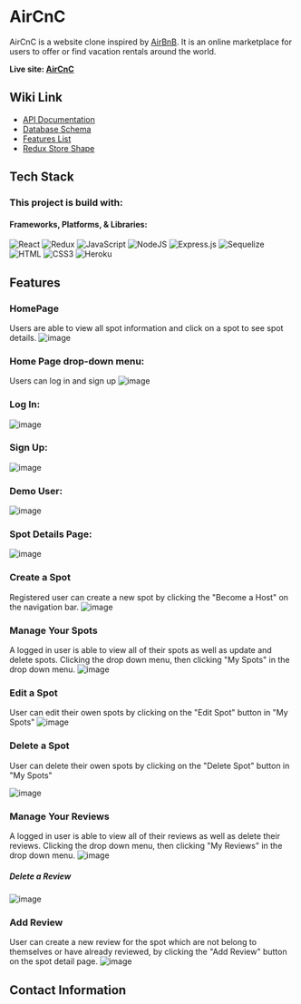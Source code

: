 
# AirCnC

AirCnC is a website clone inspired by [AirBnB](https://www.airbnb.com/). It is an online marketplace for  users to offer or find vacation rentals around the world.



**Live site: [AirCnC](https://cici-airbnb.herokuapp.com/)**

## Wiki Link

 - [API Documentation](https://github.com/cici1819/AirBnB-API-project/wiki/API-Documentation)
 - [Database Schema](https://github.com/cici1819/AirBnB-API-project/wiki/Database-Schema)
 - [Features List](https://github.com/cici1819/AirBnB-API-project/wiki/Features)
 - [Redux Store Shape](https://github.com/cici1819/AirBnB-API-project/wiki/Redux-Store-shape)

## Tech Stack
### This project is build with:
#### Frameworks, Platforms, & Libraries:
![React](https://img.shields.io/badge/react-%2320232a.svg?style=for-the-badge&logo=react&logoColor=%2361DAFB)
![Redux](https://img.shields.io/badge/redux-%23593d88.svg?style=for-the-badge&logo=redux&logoColor=white)
![JavaScript](https://img.shields.io/badge/javascript-%23323330.svg?style=for-the-badge&logo=javascript&logoColor=%23F7DF1E)
![NodeJS](https://img.shields.io/badge/node.js-6DA55F?style=for-the-badge&logo=node.js&logoColor=white)
![Express.js](https://img.shields.io/badge/express.js-%23404d59.svg?style=for-the-badge&logo=express&logoColor=%2361DAFB)
![Sequelize](https://img.shields.io/badge/Sequelize-52B0E7?style=for-the-badge&logo=Sequelize&logoColor=white)
![HTML](https://camo.githubusercontent.com/49fbb99f92674cc6825349b154b65aaf4064aec465d61e8e1f9fb99da3d922a1/68747470733a2f2f696d672e736869656c64732e696f2f62616467652f68746d6c352d2532334533344632362e7376673f7374796c653d666f722d7468652d6261646765266c6f676f3d68746d6c35266c6f676f436f6c6f723d7768697465)
![CSS3](https://camo.githubusercontent.com/e6b67b27998fca3bccf4c0ee479fc8f9de09d91f389cccfbe6cb1e29c10cfbd7/68747470733a2f2f696d672e736869656c64732e696f2f62616467652f637373332d2532333135373242362e7376673f7374796c653d666f722d7468652d6261646765266c6f676f3d63737333266c6f676f436f6c6f723d7768697465)
![Heroku](https://camo.githubusercontent.com/d18f98a93a8ca015503870e592f96dbdf86f41048e9de1fbbbd4b2dcc7c456b1/68747470733a2f2f696d672e736869656c64732e696f2f62616467652f6865726f6b752d2532333433303039382e7376673f7374796c653d666f722d7468652d6261646765266c6f676f3d6865726f6b75266c6f676f436f6c6f723d7768697465)

## Features

### HomePage

Users are able to view all spot information and click on a spot to see spot details.
![image](/png/readme.1.png)

### Home Page drop-down menu:
Users can log in and sign up
![image](/png/drop-down-menu.png)

### Log In:
![image](/png/login.png)

### Sign Up:
![image](/png/sign-up.png)

### Demo User:
![image](/png/demo-user.png)

### Spot Details Page:
![image](/png/spot-detail1.png)
<!-- ![image](/png/spotdetail2.png) -->

### Create a Spot
Registered user can create a new spot by clicking the "Become a Host"  on the navigation bar.
![image](/png/create-spot.png)

### Manage Your Spots

A logged in user is able to view all of their spots as well as update and delete spots. Clicking the drop down menu, then clicking "My Spots" in the drop down menu.
![image](/png/user-spot.png)
### Edit a Spot
User can edit their owen spots by clicking on the "Edit Spot" button in "My Spots"
![image](/png/edit-spot.png)

### Delete a Spot
User can delete their owen spots by clicking on the "Delete Spot" button in "My Spots"

![image](/png/delete-spot.png)

### Manage Your Reviews
A logged in user is able to view all of their reviews as well as delete their reviews. Clicking the drop down menu, then clicking "My Reviews" in the drop down menu.
![image](/png/user-reviews.png)
##### Delete a Review
![image](/png/delete-review.png)

### Add Review
User can create a new review for the spot which are not belong to  themselves  or have already reviewed, by clicking  the "Add Review" button on the spot detail page.
![image](/png/add-review.png)
## Contact Information
